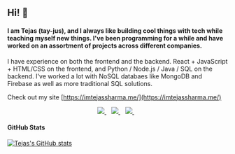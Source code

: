 ## Hi! 👋

#### I am Tejas (tay-jus), and I always like building cool things with tech while teaching myself new things. I've been programming for a while and have worked on an assortment of projects across different companies.

I have experience on both the frontend and the backend. React + JavaScript + HTML/CSS on the frontend, and Python / Node.js / Java / SQL on the backend. I've worked a lot with NoSQL databaes like MongoDB and Firebase as well as more traditional SQL solutions.

Check out my site [https://imtejassharma.me/](https://imtejassharma.me/)

<p align='center'>
  <a href="https://www.linkedin.com/in/tejas-sharma-software-engineer/">
    <img src="https://img.shields.io/badge/linkedin-%230077B5.svg?&style=for-the-badge&logo=linkedin&logoColor=white" />
  </a>&nbsp;&nbsp;
  <a href="https://play.google.com/store/apps/dev?id=5709416098328895334">
    <img src="https://img.shields.io/badge/Google_Play-414141?style=for-the-badge&logo=google-play&logoColor=white" />        
  </a>&nbsp;&nbsp;
  <a href="mailto: tejassharma08@gmail.com">
    <img src="https://img.shields.io/badge/Gmail-D14836?style=for-the-badge&logo=gmail&logoColor=white" />        
  </a>&nbsp;&nbsp;
</p>

#### GitHub Stats
[![Tejas's GitHub stats](https://github-readme-stats.vercel.app/api?username=tej-sharma&count_private=true)](https://github.com/anuraghazra/github-readme-stats)

<!--
**Tej-Sharma/tej-sharma** is a ✨ _special_ ✨ repository because its `README.md` (this file) appears on your GitHub profile.

Here are some ideas to get you started:

- 🔭 I’m currently working on ...
- 🌱 I’m currently learning ...
- 👯 I’m looking to collaborate on ...
- 🤔 I’m looking for help with ...
- 💬 Ask me about ...
- 📫 How to reach me: ...
- 😄 Pronouns: ...
-->
